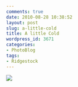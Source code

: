 ```yaml
---
comments: true
date: 2010-08-28 10:38:52
layout: post
slug: a-little-cold
title: A little Cold
wordpress_id: 3671
categories:
- PhotoBlog
tags:
- Ridgestock
---
```


![](http://ryanfitzer.com/main/wp-content/uploads/2010/08/2010-08-27-at-15-27-49.jpg)
